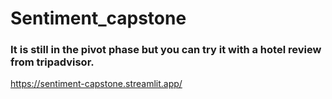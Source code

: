 # Sentiment_capstone

 
### It is still in the pivot phase but you can try it with a hotel review from tripadvisor.  ### 

https://sentiment-capstone.streamlit.app/
